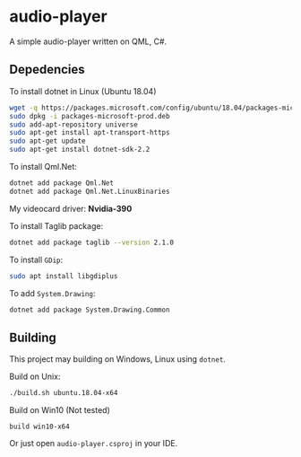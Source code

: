 # audio-player

A simple audio-player written on QML, C#. 

## Depedencies

To install dotnet in Linux (Ubuntu 18.04)
```bash
wget -q https://packages.microsoft.com/config/ubuntu/18.04/packages-microsoft-prod.deb
sudo dpkg -i packages-microsoft-prod.deb
sudo add-apt-repository universe
sudo apt-get install apt-transport-https
sudo apt-get update
sudo apt-get install dotnet-sdk-2.2
```

To install Qml.Net:
```bash
dotnet add package Qml.Net
dotnet add package Qml.Net.LinuxBinaries
```

My videocard driver: <strong>Nvidia-390</strong> 

To install Taglib package:
```bash
dotnet add package taglib --version 2.1.0	
```

To install `GDip`:
```bash
sudo apt install libgdiplus
```

To add `System.Drawing`:
```bash
dotnet add package System.Drawing.Common
``` 

## Building

This project may building on Windows, Linux using `dotnet`.

Build on Unix:
```bash
./build.sh ubuntu.18.04-x64
```

Build on Win10 (Not tested)
```
build win10-x64
```

Or just open `audio-player.csproj` in your IDE.
